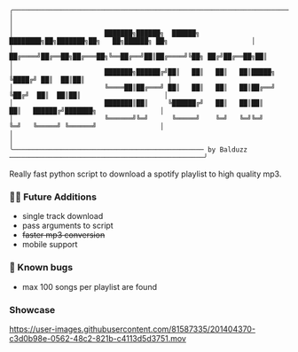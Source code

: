 ```
╭─────────────────────────────────────────────────────────────────────────────────────────────────────────────╮
│                                                                                                             │
│                       ███████╗██████╗  ██████╗ ████████╗██╗███████╗██╗   ██╗██████╗ ██╗                     │
│                       ██╔════╝██╔══██╗██╔═══██╗╚══██╔══╝██║██╔════╝╚██╗ ██╔╝██╔══██╗██║                     │
│                       ███████╗██████╔╝██║   ██║   ██║   ██║█████╗   ╚████╔╝ ██║  ██║██║                     │
│                       ╚════██║██╔═══╝ ██║   ██║   ██║   ██║██╔══╝    ╚██╔╝  ██║  ██║██║                     │
│                       ███████║██║     ╚██████╔╝   ██║   ██║██║        ██║   ██████╔╝███████╗                │
│                       ╚══════╝╚═╝      ╚═════╝    ╚═╝   ╚═╝╚═╝        ╚═╝   ╚═════╝ ╚══════╝                │
│                                                                                                             │
╰──────────────────────────────────────────────── by Balduzz ─────────────────────────────────────────────────╯
```
Really fast python script to download a spotify playlist to high quality mp3.

### ✍🏼 Future Additions
- single track download
- pass arguments to script
- ~~faster mp3 conversion~~
- mobile support

### 🐛 Known bugs ###
- max 100 songs per playlist are found

### Showcase
https://user-images.githubusercontent.com/81587335/201404370-c3d0b98e-0562-48c2-821b-c4113d5d3751.mov
